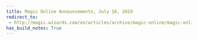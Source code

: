 ```yaml
---
title: Magic Online Announcements, July 16, 2019
redirect_to:
 - http://magic.wizards.com/en/articles/archive/magic-online/magic-online-announcements-july-16-2019
has_build_notes: True
---
```

